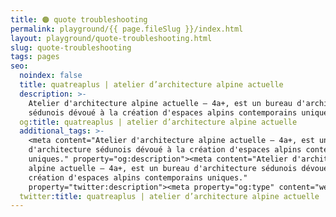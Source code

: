 ```yaml
---
title: 🟠 quote troubleshooting
permalink: playground/{{ page.fileSlug }}/index.html
layout: playground/quote-troubleshooting.html
slug: quote-troubleshooting
tags: pages
seo:
  noindex: false
  title: quatreaplus | atelier d’architecture alpine actuelle
  description: >-
    Atelier d'architecture alpine actuelle — 4a+, est un bureau d'architecture
    sédunois dévoué à la création d'espaces alpins contemporains uniques.
  og:title: quatreaplus | atelier d’architecture alpine actuelle
  additional_tags: >-
    <meta content="Atelier d'architecture alpine actuelle — 4a+, est un bureau
    d'architecture sédunois dévoué à la création d'espaces alpins contemporains
    uniques." property="og:description"><meta content="Atelier d'architecture
    alpine actuelle — 4a+, est un bureau d'architecture sédunois dévoué à la
    création d'espaces alpins contemporains uniques."
    property="twitter:description"><meta property="og:type" content="website">
  twitter:title: quatreaplus | atelier d’architecture alpine actuelle
---
```



